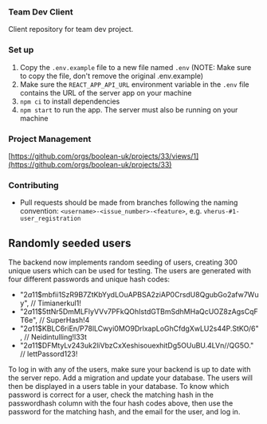### Team Dev Client

Client repository for team dev project.

### Set up

1. Copy the `.env.example` file to a new file named `.env` (NOTE: Make sure to copy the file, don't remove the original .env.example)
2. Make sure the `REACT_APP_API_URL` environment variable in the `.env` file contains the URL of the server app on your machine
3. `npm ci` to install dependencies
4. `npm start` to run the app. The server must also be running on your machine

### Project Management

[https://github.com/orgs/boolean-uk/projects/33/views/1](https://github.com/orgs/boolean-uk/projects/33)

### Contributing

- Pull requests should be made from branches following the naming convention: `<username>-<issue_number>-<feature>`, e.g. `vherus-#1-user_registration`

## Randomly seeded users
The backend now implements random seeding of users, creating 300 unique users which can be used for testing. The users are generated with four different passwords and unique hash codes:
- "$2a$11$mbfii1SzR9B7ZtKbYydLOuAPBSA2ziAP0CrsdU8QgubGo2afw7Wuy", // Timianerkul1!
- "$2a$11$5ttNr5DmMLFlyVVv7PFkQOhIstdGTBmSdhMHaQcUOZ8zAgsCqFT6e", // SuperHash!4
- "$2a$11$KBLC6riEn/P78lLCwyi0MO9DrlxapLoGhCfdgXwLU2s44P.StKO/6", // Neidintulling!l33t
- "$2a$11$DFMtyLv243uk2liVbzCxXeshisouexhitDg5OUuBU.4LVn//QG5O."  // lettPassord123!

To log in with any of the users, make sure your backend is up to date with the server repo. Add a migration and update your database. The users will then be displayed in a users table in your database. To know which password is correct for a user, check the matching hash in the passwordhash column with the four hash codes above, then use the password for the matching hash, and the email for the user, and log in.
